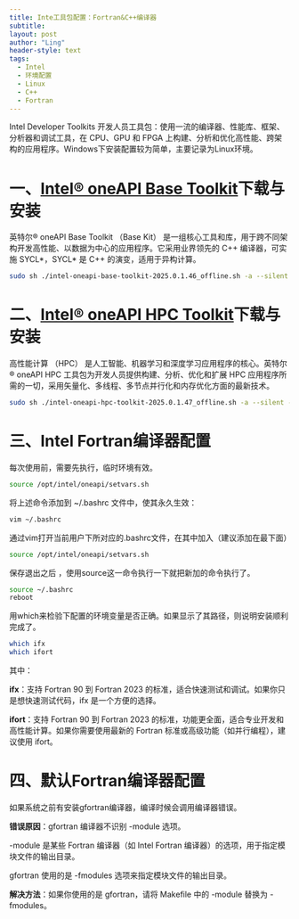 ```yaml
---
title: Inte工具包配置：Fortran&C++编译器
subtitle: 
layout: post
author: "Ling"
header-style: text
tags:
  - Intel
  - 环境配置
  - Linux
  - C++
  - Fortran
---
```


Intel Developer Toolkits  开发人员工具包：使用一流的编译器、性能库、框架、分析器和调试工具，在 CPU、GPU 和 FPGA 上构建、分析和优化高性能、跨架构的应用程序。Windows下安装配置较为简单，主要记录为Linux环境。

# 一、[Intel® oneAPI Base Toolkit](https://www.intel.com/content/www/us/en/developer/tools/oneapi/base-toolkit.html)下载与安装

英特尔® oneAPI Base Toolkit （Base Kit） 是一组核心工具和库，用于跨不同架构开发高性能、以数据为中心的应用程序。它采用业界领先的 C++ 编译器，可实施 SYCL*，SYCL* 是 C++ 的演变，适用于异构计算。

```bash
sudo sh ./intel-oneapi-base-toolkit-2025.0.1.46_offline.sh -a --silent --cli --eula accept
```

# 二、[Intel® oneAPI HPC Toolkit](https://www.intel.com/content/www/us/en/developer/tools/oneapi/hpc-toolkit.html)下载与安装

高性能计算 （HPC） 是人工智能、机器学习和深度学习应用程序的核心。英特尔® oneAPI HPC 工具包为开发人员提供构建、分析、优化和扩展 HPC 应用程序所需的一切，采用矢量化、多线程、多节点并行化和内存优化方面的最新技术。

```bash
sudo sh ./intel-oneapi-hpc-toolkit-2025.0.1.47_offline.sh -a --silent --cli --eula accept
```

# 三、Intel Fortran编译器配置

每次使用前，需要先执行，临时环境有效。

```bash
source /opt/intel/oneapi/setvars.sh
```

将上述命令添加到 ~/.bashrc 文件中，使其永久生效：

```bash
vim ~/.bashrc
```

通过vim打开当前用户下所对应的.bashrc文件，在其中加入（建议添加在最下面）

```bash
source /opt/intel/oneapi/setvars.sh
```

保存退出之后 ，使用source这一命令执行一下就把新加的命令执行了。

```bash
source ~/.bashrc 
reboot
```

用which来检验下配置的环境变量是否正确。如果显示了其路径，则说明安装顺利完成了。

```bash
which ifx
which ifort
```

其中：

**ifx**：支持 Fortran 90 到 Fortran 2023 的标准，适合快速测试和调试。如果你只是想快速测试代码，ifx 是一个方便的选择。

**ifort**：支持 Fortran 90 到 Fortran 2023 的标准，功能更全面，适合专业开发和高性能计算。如果你需要使用最新的 Fortran 标准或高级功能（如并行编程），建议使用 ifort。

# 四、默认Fortran编译器配置

如果系统之前有安装gfortran编译器，编译时候会调用编译器错误。

**错误原因**：gfortran 编译器不识别 -module 选项。

-module 是某些 Fortran 编译器（如 Intel Fortran 编译器）的选项，用于指定模块文件的输出目录。

gfortran 使用的是 -fmodules 选项来指定模块文件的输出目录。

**解决方法**：如果你使用的是 gfortran，请将 Makefile 中的 -module 替换为 -fmodules。

